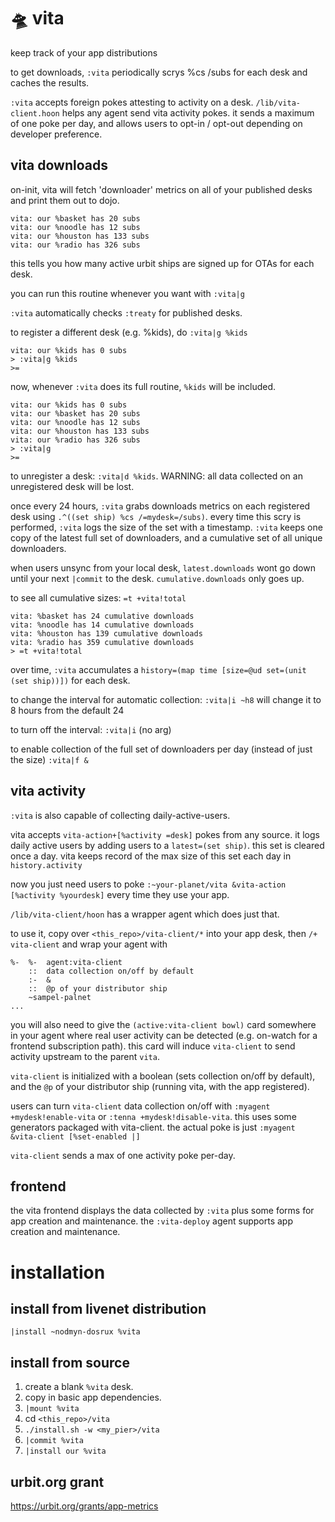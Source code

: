 # 🛸 vita

keep track of your app distributions

to get downloads, `:vita` periodically scrys %cs /subs for each desk and caches the results.

`:vita` accepts foreign pokes attesting to activity on a desk.
`/lib/vita-client.hoon` helps any agent send vita activity pokes.
it sends a maximum of one poke per day, and allows users to opt-in / opt-out depending on developer preference.

## vita downloads

on-init, vita will fetch 'downloader' metrics on all of your published desks and print them out to dojo.

```
vita: our %basket has 20 subs
vita: our %noodle has 12 subs
vita: our %houston has 133 subs
vita: our %radio has 326 subs
```

this tells you how many active urbit ships are signed up for OTAs for each desk.

you can run this routine whenever you want with `:vita|g`

`:vita` automatically checks `:treaty` for published desks.

to register a different desk (e.g. %kids), do `:vita|g %kids`

```
vita: our %kids has 0 subs
> :vita|g %kids
>=
```

now, whenever `:vita` does its full routine, `%kids` will be included.

```
vita: our %kids has 0 subs
vita: our %basket has 20 subs
vita: our %noodle has 12 subs
vita: our %houston has 133 subs
vita: our %radio has 326 subs
> :vita|g
>=
```

to unregister a desk: `:vita|d %kids`. WARNING: all data collected on an unregistered desk will be lost.

once every 24 hours, `:vita` grabs downloads metrics on each registered desk using `.^((set ship) %cs /=mydesk=/subs)`. every time this scry is performed, `:vita` logs the size of the set with a timestamp. `:vita` keeps one copy of the latest full set of downloaders, and a cumulative set of all unique downloaders.

when users unsync from your local desk, `latest.downloads` wont go down until your next `|commit` to the desk.
`cumulative.downloads` only goes up.

to see all cumulative sizes: `=t +vita!total`

```
vita: %basket has 24 cumulative downloads
vita: %noodle has 14 cumulative downloads
vita: %houston has 139 cumulative downloads
vita: %radio has 359 cumulative downloads
> =t +vita!total
```

over time, `:vita` accumulates a `history=(map time [size=@ud set=(unit (set ship))])` for each desk.

to change the interval for automatic collection: `:vita|i ~h8` will change it to 8 hours from the default 24

to turn off the interval: `:vita|i` (no arg)

to enable collection of the full set of downloaders per day (instead of just the size) `:vita|f &`

## vita activity

`:vita` is also capable of collecting daily-active-users.

vita accepts `vita-action+[%activity =desk]` pokes from any source. it logs daily active users by adding users to a `latest=(set ship)`.
this set is cleared once a day. vita keeps record of the max size of this set each day in `history.activity`

now you just need users to poke `:~your-planet/vita &vita-action [%activity %yourdesk]` every time they use your app.

`/lib/vita-client/hoon` has a wrapper agent which does just that.

to use it, copy over `<this_repo>/vita-client/*` into your app desk, then `/+  vita-client` and wrap your agent with

```hoon
%-  %-  agent:vita-client
    ::  data collection on/off by default
    :-  &
    ::  @p of your distributor ship
    ~sampel-palnet
...
```

you will also need to give the `(active:vita-client bowl)` card somewhere in your agent where real user activity can be detected (e.g. on-watch for a frontend subscription path). this card will induce `vita-client` to send activity upstream to the parent `vita`.

`vita-client` is initialized with a boolean (sets collection on/off by default), and the `@p` of your distributor ship (running vita, with the app registered).

users can turn `vita-client` data collection on/off with `:myagent +mydesk!enable-vita` or `:tenna +mydesk!disable-vita`.
this uses some generators packaged with vita-client. the actual poke is just `:myagent &vita-client [%set-enabled |]`

`vita-client` sends a max of one activity poke per-day.

## frontend

the vita frontend displays the data collected by `:vita` plus some forms for app creation and maintenance. the `:vita-deploy` agent supports app creation and maintenance.

# installation

## install from livenet distribution

`|install ~nodmyn-dosrux %vita`

## install from source

1. create a blank `%vita` desk.
2. copy in basic app dependencies.
3. `|mount %vita`
4. cd `<this_repo>/vita`
5. `./install.sh -w <my_pier>/vita`
6. `|commit %vita`
7. `|install our %vita`

## urbit.org grant

https://urbit.org/grants/app-metrics
